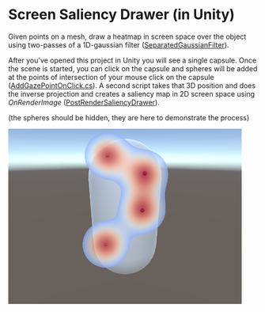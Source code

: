 # Screen Saliency Drawer (in Unity)
Given points on a mesh, draw a heatmap in screen space over the object using two-passes of a 1D-gaussian filter ([SeparatedGaussianFilter](Assets/Shaders/SeparatedGaussianFilter.shader)).

After you've opened this project in Unity you will see a single capsule. Once the scene is started, you can click on the capsule and spheres will be added at the points of intersection of your mouse click on the capsule ([AddGazePointOnClick.cs](Assets/Scripts/AddGazePointOnClick.cs)).
A second script takes that 3D position and does the inverse projection and creates a saliency map in 2D screen space using *OnRenderImage* ([PostRenderSaliencyDrawer](Assets/Scripts/PostRenderSaliencyDrawer.cs)).

(the spheres should be hidden, they are here to demonstrate the process)

![example](example.png)
